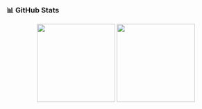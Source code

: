 ### 📊 GitHub Stats

<p align="center">
  <img height="180em" src="https://github-readme-stats.vercel.app/api?username=RuanVasco&show_icons=true&theme=tokyonight&count_private=true" />
  <img height="180em" src="https://github-readme-stats.vercel.app/api/top-langs/?username=RuanVasco&layout=compact&theme=tokyonight&hide=html,css" />
</p>
